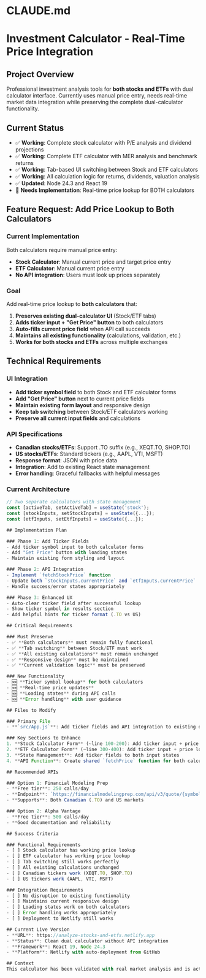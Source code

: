# CLAUDE.md

# Investment Calculator - Real-Time Price Integration

## Project Overview
Professional investment analysis tools for **both stocks and ETFs** with dual calculator interface. Currently uses manual price entry, needs real-time market data integration while preserving the complete dual-calculator functionality.

## Current Status
- ✅ **Working**: Complete stock calculator with P/E analysis and dividend projections
- ✅ **Working**: Complete ETF calculator with MER analysis and benchmark returns  
- ✅ **Working**: Tab-based UI switching between Stock and ETF calculators
- ✅ **Working**: All calculation logic for returns, dividends, valuation analysis
- ✅ **Updated**: Node 24.3 and React 19
- 🔄 **Needs Implementation**: Real-time price lookup for BOTH calculators

## Feature Request: Add Price Lookup to Both Calculators

### Current Implementation
Both calculators require manual price entry:
- **Stock Calculator**: Manual current price and target price entry
- **ETF Calculator**: Manual current price entry
- **No API integration**: Users must look up prices separately

### Goal
Add real-time price lookup to **both calculators** that:
1. **Preserves existing dual-calculator UI** (Stock/ETF tabs)
2. **Adds ticker input + "Get Price" button** to both calculators
3. **Auto-fills current price field** when API call succeeds
4. **Maintains all existing functionality** (calculations, validation, etc.)
5. **Works for both stocks and ETFs** across multiple exchanges

## Technical Requirements

### UI Integration
- **Add ticker symbol field** to both Stock and ETF calculator forms
- **Add "Get Price" button** next to current price fields
- **Maintain existing form layout** and responsive design
- **Keep tab switching** between Stock/ETF calculators working
- **Preserve all current input fields** and calculations

### API Specifications
- **Canadian stocks/ETFs**: Support .TO suffix (e.g., XEQT.TO, SHOP.TO)
- **US stocks/ETFs**: Standard tickers (e.g., AAPL, VTI, MSFT)
- **Response format**: JSON with price data
- **Integration**: Add to existing React state management
- **Error handling**: Graceful fallbacks with helpful messages

### Current Architecture
```javascript
// Two separate calculators with state management
const [activeTab, setActiveTab] = useState('stock');
const [stockInputs, setStockInputs] = useState({...});
const [etfInputs, setEtfInputs] = useState({...});

## Implementation Plan

### Phase 1: Add Ticker Fields
- Add ticker symbol input to both calculator forms
- Add "Get Price" button with loading states
- Maintain existing form styling and layout

### Phase 2: API Integration  
- Implement `fetchStockPrice` function
- Update both `stockInputs.currentPrice` and `etfInputs.currentPrice`
- Handle success/error states appropriately

### Phase 3: Enhanced UX
- Auto-clear ticker field after successful lookup
- Show ticker symbol in results section
- Add helpful hints for ticker format (.TO vs US)

## Critical Requirements

### Must Preserve
- ✅ **Both calculators** must remain fully functional
- ✅ **Tab switching** between Stock/ETF must work
- ✅ **All existing calculations** must remain unchanged
- ✅ **Responsive design** must be maintained
- ✅ **Current validation logic** must be preserved

### New Functionality
- 🆕 **Ticker symbol lookup** for both calculators
- 🆕 **Real-time price updates** 
- 🆕 **Loading states** during API calls
- 🆕 **Error handling** with user guidance

## Files to Modify

### Primary File
- **`src/App.js`**: Add ticker fields and API integration to existing dual calculator

### Key Sections to Enhance
1. **Stock Calculator Form** (~line 100-200): Add ticker input + price lookup
2. **ETF Calculator Form** (~line 300-400): Add ticker input + price lookup  
3. **State Management**: Add ticker fields to both input states
4. **API Function**: Create shared `fetchPrice` function for both calculators

## Recommended APIs

### Option 1: Financial Modeling Prep
- **Free tier**: 250 calls/day
- **Endpoint**: `https://financialmodelingprep.com/api/v3/quote/{symbol}?apikey=demo`
- **Supports**: Both Canadian (.TO) and US markets

### Option 2: Alpha Vantage  
- **Free tier**: 500 calls/day
- **Good documentation and reliability

## Success Criteria

### Functional Requirements
- [ ] Stock calculator has working price lookup
- [ ] ETF calculator has working price lookup  
- [ ] Tab switching still works perfectly
- [ ] All existing calculations unchanged
- [ ] Canadian tickers work (XEQT.TO, SHOP.TO)
- [ ] US tickers work (AAPL, VTI, MSFT)

### Integration Requirements  
- [ ] No disruption to existing functionality
- [ ] Maintains current responsive design
- [ ] Loading states work on both calculators
- [ ] Error handling works appropriately
- [ ] Deployment to Netlify still works

## Current Live Version
- **URL**: https://analyze-stocks-and-etfs.netlify.app
- **Status**: Clean dual calculator without API integration
- **Framework**: React 19, Node 24.3
- **Platform**: Netlify with auto-deployment from GitHub

## Context
This calculator has been validated with real market analysis and is actively used for investment decisions. The price lookup feature is the final enhancement needed to eliminate manual price entry while preserving the complete dual-calculator functionality that users rely on.